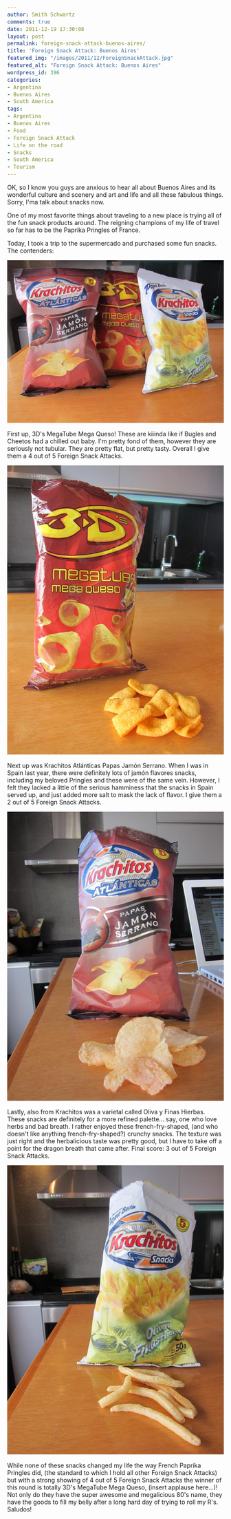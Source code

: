 ```yaml
---
author: Smith Schwartz
comments: true
date: 2011-12-19 17:30:08
layout: post
permalink: foreign-snack-attack-buenos-aires/
title: 'Foreign Snack Attack: Buenos Aires'
featured_img: "/images/2011/12/ForeignSnackAttack.jpg"
featured_alt: "Foreign Snack Attack: Buenos Aires"
wordpress_id: 396
categories:
- Argentina
- Buenos Aires
- South America
tags:
- Argentina
- Buenos Aires
- Food
- Foreign Snack Attack
- Life on the road
- Snacks
- South America
- Tourism
---
```


OK, so I know you guys are anxious to hear all about Buenos Aires and its wonderful culture and scenery and art and life and all these fabulous things. Sorry, I'ma talk about snacks now.

One of my most favorite things about traveling to a new place is trying all of the fun snack products around. The reigning champions of my life of travel so far has to be the Paprika Pringles of France.

Today, I took a trip to the supermercado and purchased some fun snacks. The contenders: 

![](/images/2011/12/IMG_5378.jpg)

First up, 3D's MegaTube Mega Queso! These are kiiinda like if Bugles and Cheetos had a chilled out baby. I'm pretty fond of them, however they are seriously not tubular. They are pretty flat, but pretty tasty. Overall I give them a 4 out of 5 Foreign Snack Attacks.

![](/images/2011/12/IMG_5379.jpg)

Next up was Krachitos Atlánticas Papas Jamón Serrano. When I was in Spain last year, there were definitely lots of jamón flavores snacks, including my beloved Pringles and these were of the same vein. However, I felt they lacked a little of the serious hamminess that the snacks in Spain served up, and just added more salt to mask the lack of flavor. I give them a 2 out of 5 Foreign Snack Attacks.

![](/images/2011/12/IMG_5382.jpg)

Lastly, also from Krachitos was a varietal called Oliva y Finas Hierbas. These snacks are definitely for a more refined palette... say, one who love herbs and bad breath. I rather enjoyed these french-fry-shaped, (and who doesn't like anything french-fry-shaped?) crunchy snacks. The texture was just right and the herbalicious taste was pretty good, but I have to take off a point for the dragon breath that came after. Final score: 3 out of 5 Foreign Snack Attacks.

![](/images/2011/12/IMG_5391.jpg)

While none of these snacks changed my life the way French Paprika Pringles did, (the standard to which I hold all other Foreign Snack Attacks) but with a strong showing of 4 out of 5 Foreign Snack Attacks the winner of this round is totally 3D's MegaTube Mega Queso, (insert applause here...)! Not only do they have the super awesome and megalicious 80's name, they have the goods to fill my belly after a long hard day of trying to roll my R's. Saludos!
